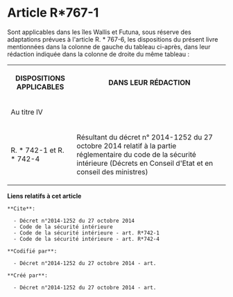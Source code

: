 # Article R*767-1 

Sont applicables dans les îles Wallis et Futuna, sous réserve des adaptations prévues à l'article R. * 767-6, les
dispositions du présent livre mentionnées dans la colonne de gauche du tableau ci-après, dans leur rédaction indiquée dans la
colonne de droite du même tableau : 

<table>
      <tbody>
        <tr>
          <th>

DISPOSITIONS APPLICABLES 

</th>
          <th>

DANS LEUR RÉDACTION 

</th>
        </tr>
        <tr>
          <td align="left">

Au titre IV 

</td>
          <td align="left">

</td>
        </tr>
        <tr>
          <td align="left">

R. * 742-1 et R. * 742-4

</td>
          <td align="left">

Résultant du décret n° 2014-1252 du 27 octobre 2014 relatif à la partie réglementaire du code de la sécurité intérieure
(Décrets en Conseil d'Etat et en conseil des ministres)</td>
        </tr>
      </tbody>
    </table>

**Liens relatifs à cet article**

	**Cite**:

	  - Décret n°2014-1252 du 27 octobre 2014
	  - Code de la sécurité intérieure
	  - Code de la sécurité intérieure - art. R*742-1
	  - Code de la sécurité intérieure - art. R*742-4

	**Codifié par**:

	  - Décret n°2014-1252 du 27 octobre 2014 - art.

	**Créé par**:

	  - Décret n°2014-1252 du 27 octobre 2014 - art.
